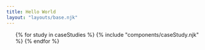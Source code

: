 ```yaml
---
title: Hello World
layout: "layouts/base.njk"
---
```


<div class="c-large">
<ul>
{% for study in caseStudies %}
{% include "components/caseStudy.njk" %}
{% endfor %}
</ul>
</div>
